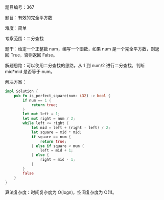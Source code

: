 题目编号：367

题目：有效的完全平方数

难度：简单

考察范围：二分查找

题干：给定一个正整数 num，编写一个函数，如果 num 是一个完全平方数，则返回 True，否则返回 False。

解题思路：可以使用二分查找的思路，从 1 到 num/2 进行二分查找，判断 mid*mid 是否等于 num。

解决方案：

```rust
impl Solution {
    pub fn is_perfect_square(num: i32) -> bool {
        if num == 1 {
            return true;
        }
        let mut left = 1;
        let mut right = num / 2;
        while left <= right {
            let mid = left + (right - left) / 2;
            let square = mid * mid;
            if square == num {
                return true;
            } else if square < num {
                left = mid + 1;
            } else {
                right = mid - 1;
            }
        }
        false
    }
}
```

算法复杂度：时间复杂度为 O(logn)，空间复杂度为 O(1)。